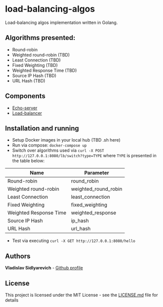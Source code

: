 # load-balancing-algos

Load-balancing algos implementation written in Golang.

## Algorithms presented:

* Round-robin
* Weighted round-robin (TBD)
* Least Connection (TBD)
* Fixed Weighting (TBD)
* Weighted Response Time (TBD)
* Source IP Hash (TBD)
* URL Hash (TBD)

## Components

* [Echo-server](echo-server/README.md)
* [Load-balancer](load-balancer/README.md)

## Installation and running

* Setup Docker images in your local hub (TBD .sh here)
* Run via compose: `docker-compose up`
* Switch over algorithms used via `curl -X POST http://127.0.0.1:8080/lb/switch?type=TYPE` where `TYPE` is presented in
  the table below:

| Name  | Parameter |
| ------------- | ------------- |
| Round-robin  | round_robin  |
| Weighted round-robin  | weighted_round_robin  |
| Least Connection  | least_connection  |
| Fixed Weighting  | fixed_weighting  |
| Weighted Response Time  | weighted_response  |
| Source IP Hash  | ip_hash  |
| URL Hash  | url_hash  |

* Test via executing `curl -X GET http://127.0.0.1:8080/hello`

## Authors

**Vladislav Sidlyarevich** - [Github profile](https://github.com/vlsidlyarevich)

## License

This project is licensed under the MIT License - see the [LICENSE.md](LICENSE.md) file for details